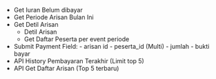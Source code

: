 - Get Iuran Belum dibayar
- Get Periode Arisan Bulan Ini
- Get Detil Arisan
  - Detil Arisan
  - Get Daftar Peserta per event periode
- Submit Payment
  Field: - arisan id - peserta_id (Multi) - jumlah - bukti bayar
- API History Pembayaran Terakhir (Limit top 5)
- API Get Daftar Arisan (Top 5 terbaru)
